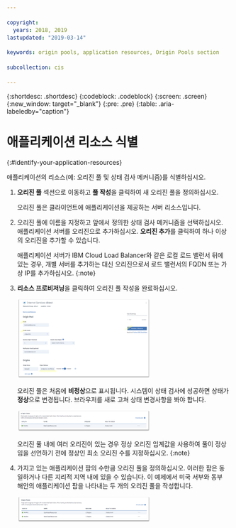 ```yaml
---

copyright:
  years: 2018, 2019
lastupdated: "2019-03-14"

keywords: origin pools, application resources, Origin Pools section

subcollection: cis

---
```


{:shortdesc: .shortdesc}
{:codeblock: .codeblock}
{:screen: .screen}
{:new_window: target="_blank"}
{:pre: .pre}
{:table: .aria-labeledby="caption"}

# 애플리케이션 리소스 식별
{:#identify-your-application-resources}

애플리케이션의 리소스(예: 오리진 풀 및 상태 검사 메커니즘)를 식별하십시오.
 
1. **오리진 풀** 섹션으로 이동하고 **풀 작성**을 클릭하여 새 오리진 풀을 정의하십시오. 

   오리진 풀은 클라이언트에 애플리케이션을 제공하는 서버 리소스입니다. 
   
2. 오리진 풀에 이름을 지정하고 앞에서 정의한 상태 검사 메커니즘을 선택하십시오. 애플리케이션 서버를 오리진으로 추가하십시오. **오리진 추가**를 클릭하여 하나 이상의 오리진을 추가할 수 있습니다. 

   애플리케이션 서버가 IBM Cloud Load Balancer와 같은 로컬 로드 밸런서 뒤에 있는 경우, 개별 서버를 추가하는 대신 오리진으로서 로드 밸런서의 FQDN 또는 가상 IP를 추가하십시오.
   {:note}
   
3. **리소스 프로비저닝**을 클릭하여 오리진 풀 작성을 완료하십시오.  

   <img src="images/reliability8.png" alt="그림" style="width: 300px;"/>
   
   오리진 풀은 처음에 **비정상**으로 표시됩니다. 시스템이 상태 검사에 성공하면 상태가 **정상**으로 변경됩니다. 브라우저를 새로 고쳐 상태 변경사항을 봐야 합니다. 
   
   <img src="images/reliability9.png" alt="그림" style="width: 300px;"/>
   
   오리진 풀 내에 여러 오리진이 있는 경우 정상 오리진 임계값을 사용하여 풀이 정상임을 선언하기 전에 정상인 최소 오리진 수를 지정하십시오.
   {:note}
   
4. 가지고 있는 애플리케이션 팜의 수만큼 오리진 풀을 정의하십시오. 이러한 팜은 동일하거나 다른 지리적 지역 내에
있을 수 있습니다. 이 예제에서 미국 서부와 동부 해안의 애플리케이션 팜을 나타내는 두 개의 오리진 풀을 작성합니다. 

   <img src="images/reliability10.png" alt="그림" style="width: 300px;"/>
